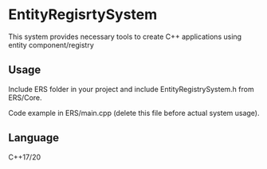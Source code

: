 # EntityRegisrtySystem

This system provides necessary tools to create C++ applications using entity component/registry

## Usage 

Include ERS folder in your project and include EntityRegistrySystem.h from ERS/Core.

Code example in ERS/main.cpp (delete this file before actual system usage).

## Language
C++17/20
